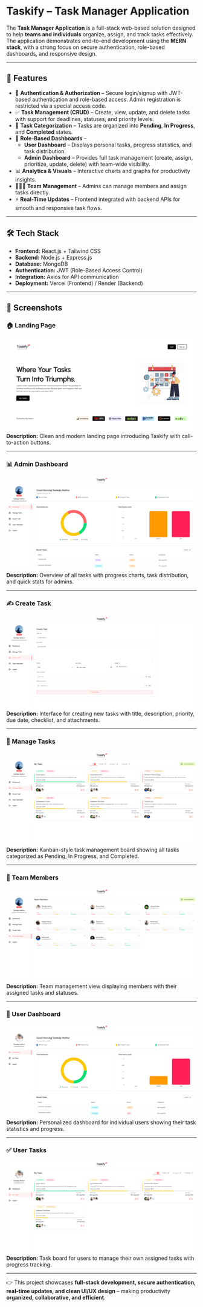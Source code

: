 # Taskify – Task Manager Application

The **Task Manager Application** is a full-stack web-based solution designed to help **teams and individuals** organize, assign, and track tasks effectively. The application demonstrates end-to-end development using the **MERN stack**, with a strong focus on secure authentication, role-based dashboards, and responsive design.  

---

## 🚀 Features  

- 🔑 **Authentication & Authorization** – Secure login/signup with JWT-based authentication and role-based access. Admin registration is restricted via a special access code.  
- ✅ **Task Management (CRUD)** – Create, view, update, and delete tasks with support for deadlines, statuses, and priority levels.  
- 📂 **Task Categorization** – Tasks are organized into **Pending**, **In Progress**, and **Completed** states.  
- 👥 **Role-Based Dashboards** –  
  - **User Dashboard** – Displays personal tasks, progress statistics, and task distribution.  
  - **Admin Dashboard** – Provides full task management (create, assign, prioritize, update, delete) with team-wide visibility.  
- 📊 **Analytics & Visuals** – Interactive charts and graphs for productivity insights.  
- 🧑‍🤝‍🧑 **Team Management** – Admins can manage members and assign tasks directly.  
- ⚡ **Real-Time Updates** – Frontend integrated with backend APIs for smooth and responsive task flows.  

---

## 🛠️ Tech Stack  

- **Frontend:** React.js + Tailwind CSS  
- **Backend:** Node.js + Express.js  
- **Database:** MongoDB  
- **Authentication:** JWT (Role-Based Access Control)  
- **Integration:** Axios for API communication  
- **Deployment:** Vercel (Frontend) / Render (Backend)  

---

## 📸 Screenshots

### 🏠 Landing Page
![Landing Page](frontend/Task-Manager/src/assets/screenshots/landingPage.png)  
**Description:** Clean and modern landing page introducing Taskify with call-to-action buttons.

---

### 📊 Admin Dashboard
![Admin Dashboard](frontend/Task-Manager/src/assets/screenshots/adminDashboard.png)  
**Description:** Overview of all tasks with progress charts, task distribution, and quick stats for admins.

---

### ✍️ Create Task
![Create Task](frontend/Task-Manager/src/assets/screenshots/createTask.png)  
**Description:** Interface for creating new tasks with title, description, priority, due date, checklist, and attachments.

---

### 📂 Manage Tasks
![Manage Tasks](frontend/Task-Manager/src/assets/screenshots/manageTasks.png)  
**Description:** Kanban-style task management board showing all tasks categorized as Pending, In Progress, and Completed.

---

### 👥 Team Members
![Team Members](frontend/Task-Manager/src/assets/screenshots/team.png)  
**Description:** Team management view displaying members with their assigned tasks and statuses.

---

### 👤 User Dashboard
![User Dashboard](frontend/Task-Manager/src/assets/screenshots/userDashboard.png)  
**Description:** Personalized dashboard for individual users showing their task statistics and progress.

---

### ✅ User Tasks
![User Tasks](frontend/Task-Manager/src/assets/screenshots/userTasks.png)  
**Description:** Task board for users to manage their own assigned tasks with progress tracking.

---

👉 This project showcases **full-stack development, secure authentication, real-time updates, and clean UI/UX design** – making productivity **organized, collaborative, and efficient**.  
